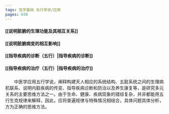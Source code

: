 ```yaml
---
tags: 哲学基础 五行学说/应用
pages: 030
---
```

#### [[说明脏腑的生理功能及其相互关系]]
#### [[说明脏腑病变的相互影响]]
#### [[指导疾病的诊断（五行）|指导疾病的诊断]]
#### [[指导疾病的治疗（五行）|指导疾病的治疗]]
###
&emsp;&emsp;中医学应用五行学说，阐释构建天人相应的系统结构、五脏系统之间的生理病机联系、说明内脏疾病的传变、指导疾病诊断和防治以及养生康复等，是研究多元关系的主要思维方法之一。由于生命、健康、疾病现象的错综复杂，并非都能用五行生克规律来解释，因此，应将普遍规律与特殊情况相结合，具体问题具体分析，方为正确的思维方法。

